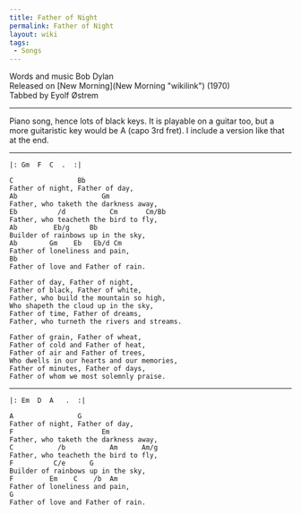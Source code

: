 ```yaml
---
title: Father of Night
permalink: Father of Night
layout: wiki
tags:
 - Songs
---
```


Words and music Bob Dylan  
Released on [New Morning](New Morning "wikilink") (1970)  
Tabbed by Eyolf Østrem

* * * * *

Piano song, hence lots of black keys. It is playable on a guitar too,
but a more guitaristic key would be A (capo 3rd fret). I include a
version like that at the end.

* * * * *

    |: Gm  F  C  .  :|

    C                Bb
    Father of night, Father of day,
    Ab                     Gm
    Father, who taketh the darkness away,
    Eb          /d           Cm       Cm/Bb
    Father, who teacheth the bird to fly,
    Ab         Eb/g     Bb
    Builder of rainbows up in the sky,
    Ab        Gm    Eb   Eb/d Cm
    Father of loneliness and pain,
    Bb
    Father of love and Father of rain.

    Father of day, Father of night,
    Father of black, Father of white,
    Father, who build the mountain so high,
    Who shapeth the cloud up in the sky,
    Father of time, Father of dreams,
    Father, who turneth the rivers and streams.

    Father of grain, Father of wheat,
    Father of cold and Father of heat,
    Father of air and Father of trees,
    Who dwells in our hearts and our memories,
    Father of minutes, Father of days,
    Father of whom we most solemnly praise.

* * * * *

    |: Em  D  A   .  :|

    A                G
    Father of night, Father of day,
    F                      Em
    Father, who taketh the darkness away,
    C           /b           Am      Am/g
    Father, who teacheth the bird to fly,
    F          C/e      G
    Builder of rainbows up in the sky,
    F         Em    C    /b  Am
    Father of loneliness and pain,
    G
    Father of love and Father of rain.
